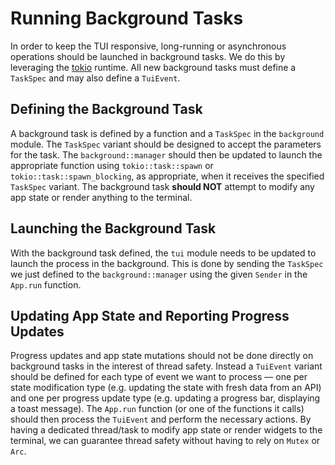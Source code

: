 # Running Background Tasks

In order to keep the TUI responsive, long-running or asynchronous operations should be launched in background tasks. We do this by leveraging the [tokio](https://docs.rs/tokio/latest/tokio/index.html) runtime. All new background tasks must define a `TaskSpec` and may also define a `TuiEvent`.

## Defining the Background Task

A background task is defined by a function and a `TaskSpec` in the `background` module. The `TaskSpec` variant should be designed to accept the parameters for the task. The `background::manager` should then be updated to launch the appropriate function using `tokio::task::spawn` or `tokio::task::spawn_blocking`, as appropriate, when it receives the specified `TaskSpec` variant. The background task **should NOT** attempt to modify any app state or render anything to the terminal.

## Launching the Background Task

With the background task defined, the `tui` module needs to be updated to launch the process in the background. This is done by sending the `TaskSpec` we just defined to the `background::manager` using the given `Sender` in the `App.run` function.

## Updating App State and Reporting Progress Updates

Progress updates and app state mutations should not be done directly on background tasks in the interest of thread safety. Instead a `TuiEvent` variant should be defined for each type of event we want to process — one per state modification type (e.g. updating the state with fresh data from an API) and one per progress update type (e.g. updating a progress bar, displaying a toast message). The `App.run` function (or one of the functions it calls) should then process the `TuiEvent` and perform the necessary actions. By having a dedicated thread/task to modify app state or render widgets to the terminal, we can guarantee thread safety without having to rely on `Mutex` or `Arc`.

